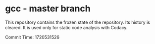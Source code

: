 # gcc - master branch

This repository contains the frozen state of the repository.
Its history is cleared. It is used only for static code
analysis with Codacy.

Commit Time: 1720531526